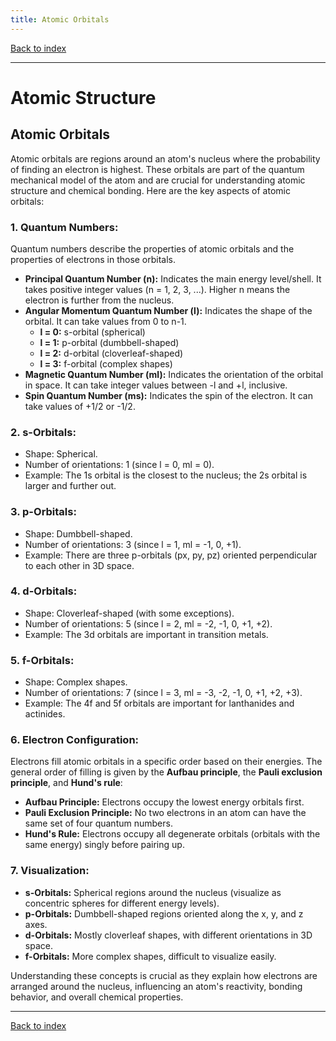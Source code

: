 ```yaml
---
title: Atomic Orbitals
---
```


[Back to index](index.html)

---
# Atomic Structure
## Atomic Orbitals

Atomic orbitals are regions around an atom's nucleus where the probability of finding an electron is highest. These orbitals are part of the quantum mechanical model of the atom and are crucial for understanding atomic structure and chemical bonding. Here are the key aspects of atomic orbitals:

### 1. **Quantum Numbers:**
   Quantum numbers describe the properties of atomic orbitals and the properties of electrons in those orbitals.
   - **Principal Quantum Number (n):** Indicates the main energy level/shell. It takes positive integer values (n = 1, 2, 3, ...). Higher n means the electron is further from the nucleus.
   - **Angular Momentum Quantum Number (l):** Indicates the shape of the orbital. It can take values from 0 to n-1.
     - **l = 0:** s-orbital (spherical)
     - **l = 1:** p-orbital (dumbbell-shaped)
     - **l = 2:** d-orbital (cloverleaf-shaped)
     - **l = 3:** f-orbital (complex shapes)
   - **Magnetic Quantum Number (ml):** Indicates the orientation of the orbital in space. It can take integer values between -l and +l, inclusive.
   - **Spin Quantum Number (ms):** Indicates the spin of the electron. It can take values of +1/2 or -1/2.

### 2. **s-Orbitals:**
   - Shape: Spherical.
   - Number of orientations: 1 (since l = 0, ml = 0).
   - Example: The 1s orbital is the closest to the nucleus; the 2s orbital is larger and further out.

### 3. **p-Orbitals:**
   - Shape: Dumbbell-shaped.
   - Number of orientations: 3 (since l = 1, ml = -1, 0, +1).
   - Example: There are three p-orbitals (px, py, pz) oriented perpendicular to each other in 3D space.

### 4. **d-Orbitals:**
   - Shape: Cloverleaf-shaped (with some exceptions).
   - Number of orientations: 5 (since l = 2, ml = -2, -1, 0, +1, +2).
   - Example: The 3d orbitals are important in transition metals.

### 5. **f-Orbitals:**
   - Shape: Complex shapes.
   - Number of orientations: 7 (since l = 3, ml = -3, -2, -1, 0, +1, +2, +3).
   - Example: The 4f and 5f orbitals are important for lanthanides and actinides.

### 6. **Electron Configuration:**
   Electrons fill atomic orbitals in a specific order based on their energies. The general order of filling is given by the **Aufbau principle**, the **Pauli exclusion principle**, and **Hund's rule**:
   - **Aufbau Principle:** Electrons occupy the lowest energy orbitals first.
   - **Pauli Exclusion Principle:** No two electrons in an atom can have the same set of four quantum numbers.
   - **Hund's Rule:** Electrons occupy all degenerate orbitals (orbitals with the same energy) singly before pairing up.

### 7. **Visualization:**
   - **s-Orbitals:** Spherical regions around the nucleus (visualize as concentric spheres for different energy levels).
   - **p-Orbitals:** Dumbbell-shaped regions oriented along the x, y, and z axes.
   - **d-Orbitals:** Mostly cloverleaf shapes, with different orientations in 3D space.
   - **f-Orbitals:** More complex shapes, difficult to visualize easily.

Understanding these concepts is crucial as they explain how electrons are arranged around the nucleus, influencing an atom's reactivity, bonding behavior, and overall chemical properties.

---
[Back to index](index.html)
